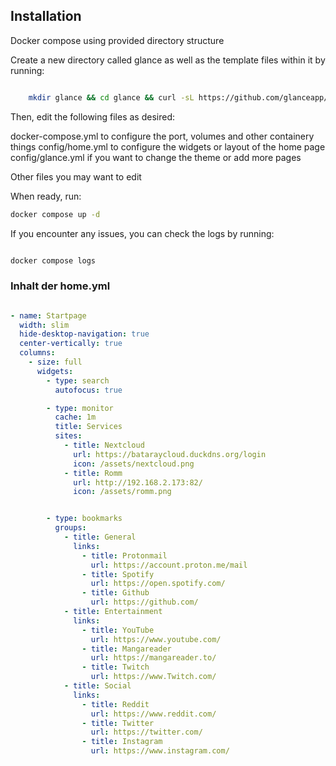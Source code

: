 ## Installation

Docker compose using provided directory structure 

Create a new directory called glance as well as the template files within it by running:

```bash

    mkdir glance && cd glance && curl -sL https://github.com/glanceapp/docker-compose-template/archive/refs/heads/main.tar.gz | tar -xzf - --strip-components 2

```

Then, edit the following files as desired:

  docker-compose.yml to configure the port, volumes and other containery things
  config/home.yml to configure the widgets or layout of the home page
  config/glance.yml if you want to change the theme or add more pages

Other files you may want to edit

When ready, run:
```bash
docker compose up -d

```

If you encounter any issues, you can check the logs by running:

```bash

docker compose logs

```

### Inhalt der home.yml

```yml

- name: Startpage
  width: slim
  hide-desktop-navigation: true
  center-vertically: true
  columns:
    - size: full
      widgets:
        - type: search
          autofocus: true

        - type: monitor
          cache: 1m
          title: Services
          sites:
            - title: Nextcloud
              url: https://bataraycloud.duckdns.org/login
              icon: /assets/nextcloud.png
            - title: Romm
              url: http://192.168.2.173:82/
              icon: /assets/romm.png


        - type: bookmarks
          groups:
            - title: General
              links:
                - title: Protonmail
                  url: https://account.proton.me/mail
                - title: Spotify
                  url: https://open.spotify.com/
                - title: Github
                  url: https://github.com/
            - title: Entertainment
              links:
                - title: YouTube
                  url: https://www.youtube.com/
                - title: Mangareader
                  url: https://mangareader.to/
                - title: Twitch
                  url: https://www.Twitch.com/
            - title: Social
              links:
                - title: Reddit
                  url: https://www.reddit.com/
                - title: Twitter
                  url: https://twitter.com/
                - title: Instagram
                  url: https://www.instagram.com/
